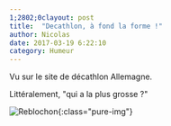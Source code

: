 ```yaml
---
1;2802;0clayout: post
title:  "Decathlon, à fond la forme !"
author: Nicolas
date: 2017-03-19 6:22:10
category: Humeur
---
```


Vu sur le site de décathlon Allemagne.

Littéralement, "qui a la plus grosse ?"

![Reblochon]({{site.url}}/img/carpe.png){:class="pure-img"}

